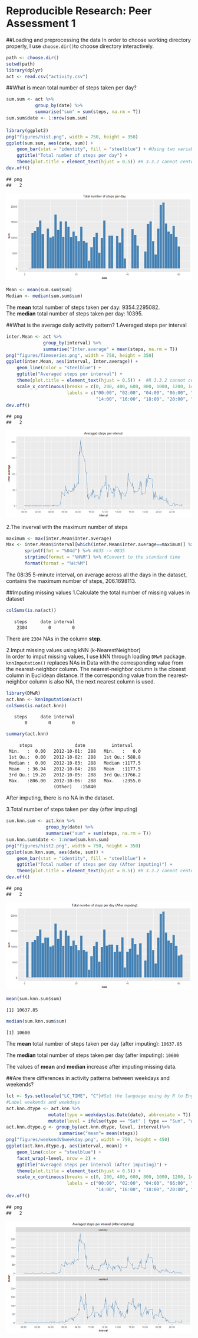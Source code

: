 # Reproducible Research: Peer Assessment 1
##Loading and preprocessing the data
In order to choose working directory properly, I use `choose.dir()`to choose directory interactively.

```r
path <- choose.dir()
setwd(path)
library(dplyr)
act <- read.csv("activity.csv")
```

##What is mean total number of steps taken per day?

```r
sum.sum <- act %>%
           group_by(date) %>%
           summarise("sum" = sum(steps, na.rm = T))
sum.sum$date <- 1:nrow(sum.sum)

library(ggplot2)
png("figures/hist.png", width = 750, height = 350)
ggplot(sum.sum, aes(date, sum)) + 
    geom_bar(stat = "identity", fill = "steelblue") + #Using two variables from data frame to draw histogram 
    ggtitle("Total number of steps per day") +
    theme(plot.title = element_text(hjust = 0.5)) #R 3.3.2 cannot center the title automatically
dev.off()
```

```
## png 
##   2
```
![](figures/hist.png)

```r
Mean <- mean(sum.sum$sum)
Median <- median(sum.sum$sum)
```
The **mean** total number of steps taken per day: 9354.2295082.  
The **median** total number of steps taken per day: 10395.

##What is the average daily activity pattern?
1.Averaged steps per interval

```r
inter.Mean <- act %>%
              group_by(interval) %>%
              summarise("Inter.average" = mean(steps, na.rm = T))
png("figures/Timeseries.png", width = 750, height = 350)
ggplot(inter.Mean, aes(interval, Inter.average)) +
    geom_line(color = "steelblue") + 
    ggtitle("Averaged steps per interval") +
    theme(plot.title = element_text(hjust = 0.5)) +  #R 3.3.2 cannot center the title automatically
    scale_x_continuous(breaks = c(0, 200, 400, 600, 800, 1000, 1200, 1400, 1600, 1800, 2000, 2200),
                       labels = c("00:00", "02:00", "04:00", "06:00", "08:00", "10:00", "12:00", 
                                  "14:00", "16:00", "18:00", "20:00", "22:00"))
dev.off()
```

```
## png 
##   2
```
![](figures/Timeseries.png)

2.The inverval with the maximum number of steps

```r
maximum <- max(inter.Mean$Inter.average)
Max <- inter.Mean$interval[which(inter.Mean$Inter.average==maximum)] %>% 
       sprintf(fmt = "%04d") %>% #835 -> 0835
       strptime(format = "%H%M") %>% #Convert to the standard time
       format(format = "%H:%M")
```
The 08:35 5-minute interval, on average across all the days in the dataset, contains the maximum number of steps, 206.1698113.

##Imputing missing values
1.Calculate the total number of missing values in dataset

```r
colSums(is.na(act))
```

```
   steps     date interval 
    2304        0        0 
```
There are `2304` NAs in the column **step**.

2.Imput missing values using kNN (k-NearestNeighbor)  
In order to imput missing values, I use kNN through loading `DMwR` package. `knnImputation()` replaces NAs in Data with the corresponding value from the nearest-neighbor column. The nearest-neighbor column is the closest column in Euclidean distance. If the corresponding value from the nearest-neighbor column is also NA, the next nearest column is used.

```r
library(DMwR)
act.knn <- knnImputation(act)
colSums(is.na(act.knn))
```

```
   steps     date interval 
       0        0        0 
```

```r
summary(act.knn)
```

```
     steps                date          interval     
 Min.   :  0.00   2012-10-01:  288   Min.   :   0.0  
 1st Qu.:  0.00   2012-10-02:  288   1st Qu.: 588.8  
 Median :  0.00   2012-10-03:  288   Median :1177.5  
 Mean   : 36.94   2012-10-04:  288   Mean   :1177.5  
 3rd Qu.: 19.20   2012-10-05:  288   3rd Qu.:1766.2  
 Max.   :806.00   2012-10-06:  288   Max.   :2355.0  
                  (Other)   :15840                   
```
After imputing, there is no NA in the dataset.

3.Total number of steps taken per day (after imputing)

```r
sum.knn.sum <- act.knn %>%
               group_by(date) %>%
               summarise("sum" = sum(steps, na.rm = T))
sum.knn.sum$date <- 1:nrow(sum.knn.sum)
png("figures/hist2.png", width = 750, height = 350)
ggplot(sum.knn.sum, aes(date, sum)) + 
    geom_bar(stat = "identity", fill = "steelblue") +
    ggtitle("Total number of steps per day (After imputing)") +
    theme(plot.title = element_text(hjust = 0.5)) #R 3.3.2 cannot center the title automatically
dev.off()
```

```
## png 
##   2
```
![](figures/hist2.png)

```r
mean(sum.knn.sum$sum)
```

```
[1] 10637.85
```

```r
median(sum.knn.sum$sum)
```

```
[1] 10600
```
The **mean** total number of steps taken per day (after imputing): `10637.85`  

The **median** total number of steps taken per day (after imputing): `10600`

The values of **mean** and **median** increase after imputing missing data.

##Are there differences in activity patterns between weekdays and weekends?

```r
lct <- Sys.setlocale("LC_TIME", "C")#Set the language using by R to English instead of using default language
#Label weekends and weekdays
act.knn.dtype <- act.knn %>%
                mutate(type = weekdays(as.Date(date), abbreviate = T)) %>%
                mutate(level = ifelse(type == "Sat" | type == "Sun", "weekend", "weekday"))
act.knn.dtype.g <- group_by(act.knn.dtype, level, interval)%>%
                    summarise("mean"= mean(steps))
png("figures/weekendVSweekday.png", width = 750, height = 450)
ggplot(act.knn.dtype.g, aes(interval, mean)) + 
    geom_line(color = "steelblue") + 
    facet_wrap(~level, nrow = 2) +
    ggtitle("Averaged steps per interval (After imputing)") +
    theme(plot.title = element_text(hjust = 0.5)) +
    scale_x_continuous(breaks = c(0, 200, 400, 600, 800, 1000, 1200, 1400, 1600, 1800, 2000, 2200),
                       labels = c("00:00", "02:00", "04:00", "06:00", "08:00", "10:00", "12:00", 
                                  "14:00", "16:00", "18:00", "20:00", "22:00"))
dev.off()
```

```
## png 
##   2
```
![](figures/weekendVSweekday.png)
